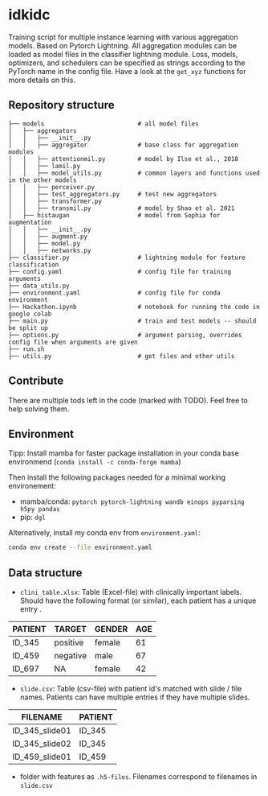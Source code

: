 # idkidc

Training script for multiple instance learning with various aggregation models. Based on Pytorch Lightning. All aggregation modules can be loaded as model files in the classifier lightning module. Loss, models, optimizers, and schedulers can be specified as strings according to the PyTorch name in the config file. Have a look at the `get_xyz` functions for more details on this.

## Repository structure
```
├── models                          # all model files
│   ├── aggregators
│   │   ├── __init__.py  
│   │   ├── aggregator              # base class for aggregation modules 
│   │   ├── attentionmil.py         # model by Ilse et al., 2018
│   │   ├── lamil.py 
│   │   ├── model_utils.py          # common layers and functions used in the other models
│   │   ├── perceiver.py
│   │   ├── test_aggregators.py     # test new aggregators
│   │   ├── transformer.py
│   │   ├── transmil.py             # model by Shao et al. 2021
│   ├── histaugan                   # model from Sophia for augmentation
│   │   ├── __init__.py  
│   │   ├── augment.py  
│   │   ├── model.py  
│   │   ├── networks.py  
├── classifier.py                   # lightning module for feature classification
├── config.yaml                     # config file for training arguments
├── data_utils.py
├── environment.yaml                # config file for conda environment
├── Hackathon.ipynb                 # notebook for running the code in google colab
├── main.py                         # train and test models -- should be split up
├── options.py                      # argument parsing, overrides config file when arguments are given
├── run.sh
├── utils.py                        # get files and other utils
```

## Contribute

There are multiple tods left in the code (marked with TODO). Feel free to help solving them.

## Environment

Tipp: Install mamba for faster package installation in your conda base environmend (`conda install -c conda-forge mamba`)

Then install the following packages needed for a minimal working environement:
* mamba/conda: `pytorch pytorch-lightning wandb einops pyparsing h5py pandas`
* pip: `dgl`

Alternatively, install my conda env from `environment.yaml`:
```sh
conda env create --file environment.yaml
```

## Data structure

* `clini_table.xlsx`: Table (Excel-file) with clinically important labels. Should have the following format (or similar), each patient has a unique entry .

| PATIENT	| TARGET	| GENDER	| AGE |
| ---       | ---       | ---       | --- |
| ID_345    | positive	| female	| 61  |
| ID_459    | negative	| male	    | 67  |
| ID_697    | NA	    | female	| 42  |

* `slide.csv`: Table (csv-file) with patient id's matched with slide / file names. Patients can have multiple entries if they have multiple slides.

| FILENAME	| PATIENT	|
| ---       | ---       |
| ID_345_slide01    | ID_345    |
| ID_345_slide02    | ID_345    |
| ID_459_slide01    | ID_459    |

* folder with features as `.h5-files`. Filenames correspond to filenames in `slide.csv`

